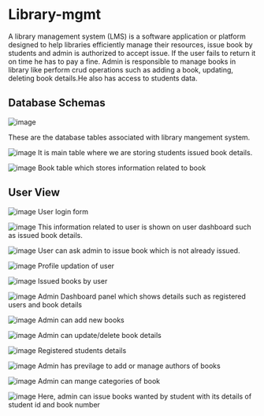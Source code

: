 # Library-mgmt
A library management system (LMS) is a software application or platform designed to help libraries efficiently manage their resources, issue book by students and admin is authorized to accept issue. If the user fails to return it on time he has to pay a fine. Admin is responsible to manage books in library like perform crud operations such as adding a book, updating, deleting book details.He also has access to students data.

<h2>Database Schemas</h2>

![image](https://github.com/arbaj2002/Library-mgmt/assets/57356090/3c6b6cfb-9671-4768-9a06-c3645feb72fc)

These are the database tables associated with library mangement system.

![image](https://github.com/arbaj2002/Library-mgmt/assets/57356090/347ba338-d250-4367-a263-5c8c008531e5)
It is main table where we are storing students issued book details.

![image](https://github.com/arbaj2002/Library-mgmt/assets/57356090/f01e1f09-fa8e-476a-a87c-d9e5af97e6ba)
Book table which stores information related to book

 <h2>User View</h2>

![image](https://github.com/arbaj2002/Library-mgmt/assets/57356090/e9d59da2-0382-4b22-a3d6-830a9185d203)
User login form

![image](https://github.com/arbaj2002/Library-mgmt/assets/57356090/7ce3de02-b89d-44df-b2f3-da4bd186b029)
This information related to user is shown on user dashboard such as issued book details.

![image](https://github.com/arbaj2002/Library-mgmt/assets/57356090/5b5f1cfe-8cef-48e7-b5e0-8f9817da8601)
User can ask admin to issue book which is not already issued.

![image](https://github.com/arbaj2002/Library-mgmt/assets/57356090/8850312d-23d4-4c7c-a185-de76e3e03224)
 Profile updation of user 

 ![image](https://github.com/arbaj2002/Library-mgmt/assets/57356090/c27a9187-af48-4a18-ac20-9ba61e1619f0)
 Issued books by user

 ![image](https://github.com/arbaj2002/Library-mgmt/assets/57356090/0289d28f-1f93-4c3f-8270-0e40818553e4)
 Admin Dashboard panel which shows details such as registered users and book details

 ![image](https://github.com/arbaj2002/Library-mgmt/assets/57356090/c29d49d1-33e0-49ce-9702-646683b06285)
 Admin can add new books

 ![image](https://github.com/arbaj2002/Library-mgmt/assets/57356090/f96a621f-3db8-4c64-8260-a5aa41171012)
 Admin can update/delete book details 

 ![image](https://github.com/arbaj2002/Library-mgmt/assets/57356090/bd838040-02e2-469c-a942-18702e22be3a)
 Registered students details 

 ![image](https://github.com/arbaj2002/Library-mgmt/assets/57356090/3efc0491-fde5-4bff-a60f-a2641d528239)
 Admin has previlage to add or manage authors of books 

 ![image](https://github.com/arbaj2002/Library-mgmt/assets/57356090/1e14cd3b-222f-42da-9fec-a71ff9e62e96)
 Admin can mange categories of book

 ![image](https://github.com/arbaj2002/Library-mgmt/assets/57356090/50e63ffe-63d8-4b07-941c-a4b9574197b6)
  Here, admin can issue books wanted by student with its details of student id and book number

 
